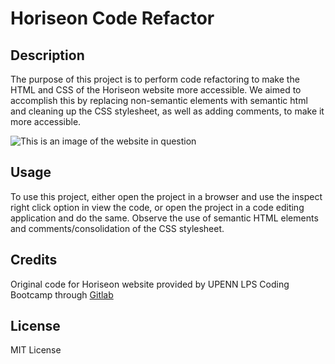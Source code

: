 # Horiseon Code Refactor

## Description

The purpose of this project is to perform code refactoring to make the HTML and CSS of the Horiseon website more accessible. We aimed to accomplish this by replacing non-semantic elements with semantic html and cleaning up the CSS stylesheet, as well as adding comments, to make it more accessible.


![This is an image of the website in question](./assets/images/Horiseon%20Image.png)

## Usage

To use this project, either open the project in a browser and use the inspect right click option in view the code, or open the project in a code editing application and do the same. Observe the use of semantic HTML elements and comments/consolidation of the CSS stylesheet.


## Credits

Original code for Horiseon website provided by UPENN LPS Coding Bootcamp through [Gitlab](https://upenn.bootcampcontent.com/upenn-bootcamp)


## License

MIT License


